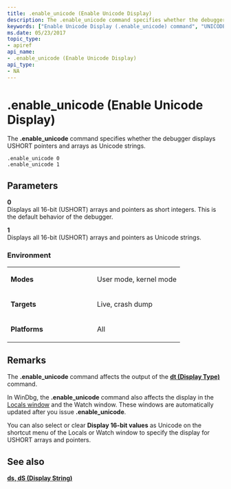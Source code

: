 ```yaml
---
title: .enable_unicode (Enable Unicode Display)
description: The .enable_unicode command specifies whether the debugger displays USHORT pointers and arrays as Unicode strings.
keywords: ["Enable Unicode Display (.enable_unicode) command", "UNICODE_STRING structure", ".enable_unicode (Enable Unicode Display) Windows Debugging"]
ms.date: 05/23/2017
topic_type:
- apiref
api_name:
- .enable_unicode (Enable Unicode Display)
api_type:
- NA
---
```


# .enable\_unicode (Enable Unicode Display)


The **.enable\_unicode** command specifies whether the debugger displays USHORT pointers and arrays as Unicode strings.

```dbgcmd
.enable_unicode 0 
.enable_unicode 1
```

## <span id="ddk_meta_enable_unicode_display_dbg"></span><span id="DDK_META_ENABLE_UNICODE_DISPLAY_DBG"></span>Parameters


<span id="_______0______"></span> **0**   
Displays all 16-bit (USHORT) arrays and pointers as short integers. This is the default behavior of the debugger.

<span id="_______1______"></span> **1**   
Displays all 16-bit (USHORT) arrays and pointers as Unicode strings.

### <span id="Environment"></span><span id="environment"></span><span id="ENVIRONMENT"></span>Environment

<table>
<colgroup>
<col width="50%" />
<col width="50%" />
</colgroup>
<tbody>
<tr class="odd">
<td align="left"><p><strong>Modes</strong></p></td>
<td align="left"><p>User mode, kernel mode</p></td>
</tr>
<tr class="even">
<td align="left"><p><strong>Targets</strong></p></td>
<td align="left"><p>Live, crash dump</p></td>
</tr>
<tr class="odd">
<td align="left"><p><strong>Platforms</strong></p></td>
<td align="left"><p>All</p></td>
</tr>
</tbody>
</table>

 

## Remarks

The **.enable\_unicode** command affects the output of the [**dt (Display Type)**](dt--display-type-.md) command.

In WinDbg, the **.enable\_unicode** command also affects the display in the [Locals window](locals-window.md) and the Watch window. These windows are automatically updated after you issue **.enable\_unicode**.

You can also select or clear **Display 16-bit values** as Unicode on the shortcut menu of the Locals or Watch window to specify the display for USHORT arrays and pointers.

## <span id="see_also"></span>See also


[**ds, dS (Display String)**](ds--ds--display-string-.md)

 

 






